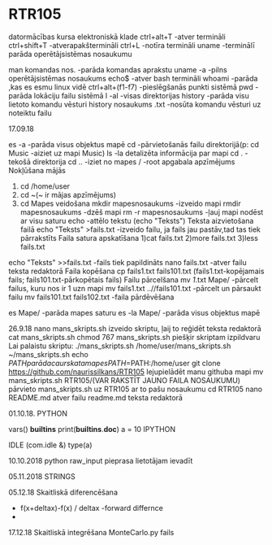 
# RTR105
datormācības kursa elektroniskā klade
ctrl+alt+T -atver termināli
ctrl+shift+T -atverapakštermināli
ctrl+L -notīra termināli
uname -terminālī parāda operētājsistēmas nosaukumu

man komandas nos. -parāda komandas aprakstu
uname -a -pilns operētājsistēmas nosaukums
echo$ -atver bash termināli
whoami -parāda ,kas es esmu linux vidē
ctrl+alt+(f1-f7) -pieslēgšanās punkti sistēmā
pwd -parāda lokāciju failu sistēmā
l -al -visas direktorijas
history -parāda visu lietoto komandu vēsturi
history nosaukums .txt -nosūta komandu vēsturi uz noteiktu failu

17.09.18

es -a -parāda visus objektus mapē
cd -pārvietošanās failu direktorijā(p: cd Music -aiziet uz mapi Music)
ls -la detalizēta informācija par mapi
cd . -tekošā direktorija
cd .. -iziet no mapes
/ -root apgabala apzīmējums
Nokļūšana mājās
1) cd /home/user
2) cd ~(~ ir mājas apzīmējums)
3) cd 
Mapes veidošana
mkdir mapesnosaukums -izveido mapi
rmdir mapesnosaukums -dzēš mapi
rm -r mapesnosaukums -ļauj mapi nodēst ar visu saturu
echo -attēlo tekstu (echo "Teksts")
Teksta aizvietošana failā
echo "Teksts" >fails.txt -izveido failu, ja fails jau pastāv,tad tas tiek pārrakstīts
Faila satura apskatīšana
1)cat fails.txt
2)more fails.txt
3)less fails.txt

echo "Teksts" >>fails.txt -fails tiek papildināts
nano fails.txt -atver failu teksta redaktorā
Faila kopēšana
cp fails1.txt fails101.txt (fails1.txt-kopējamais fails; fails101.txt-pārkopētais fails)
Failu pārcelšana
mv *1*.txt Mape/ -pārcelt failus, kuru nos ir 1 uzn mapi
mv fails1.txt ..//fails101.txt -pārcelt un pārsaukt failu
mv fails101.txt fails102.txt -faila pārdēvēšana

es Mape/ -parāda mapes saturu
es -la Mape/ -parāda visus objektus mapē

26.9.18
nano mans_skripts.sh izveido skriptu, ļaij to reģidēt teksta redaktorā
cat mans_skripts.sh
chmod 767 mans_skripts.sh piešķir skriptam izpildvaru
Lai palaistu skriptu:
./mans_skripts.sh
/home/user/mans_skripts.sh
~/mans_skripts.sh
echo $PATH parāda caurskata mapes
PATH=$PATH:/home/user
git clone https://github.com/naurissilkans/RTR105 lejupielādēt manu githuba mapi
mv mans_skripts.sh RTR105/(VAR RAKSTĪT JAUNO FAILA NOSAUKUMU) pārvieto mans_skripts.sh uz RTR105 ar to pašu nosaukumu
cd RTR105
nano README.md atver failu readme.md teksta redaktorā

01.10.18.
PYTHON

vars()
__builtins__
print(__builtins__.__doc__)
a = 10
 IPYTHON

IDLE (com.idle &)
type(a)

10.10.2018
python raw_input pieprasa lietotājam ievadīt 


05.11.2018
	STRINGS

05.12.18
Skaitliskā diferencēšana

- f(x+deltax)-f(x) / deltax -forward differnce
-


17.12.18
Skaitliskā integrēšana
MonteCarlo.py fails
